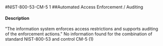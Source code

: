 #NIST-800-53-CM-5 1
##Automated Access Enforcement / Auditing
#### Description
"The information system enforces access restrictions and supports auditing of the enforcement actions."
No information found for the combination of standard NIST-800-53 and control CM-5 (1)
